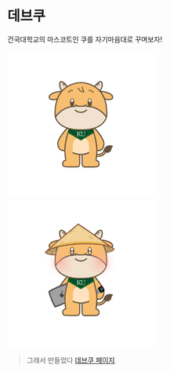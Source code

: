 # 데브쿠

건국대학교의 마스코트인 쿠를 자기마음대로 꾸며보자! 

<img src="/src/assets/dev-ku.png" width="300" />
<img src="/src/assets/dev-ku_1.png" width="300"/>


> 그래서 만들었다 [데브쿠 페이지](http://15.164.9.145/)

